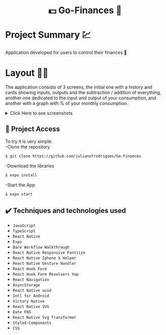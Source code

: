 <h1 align="center"> 💵 Go-Finances 💸 </h1>

# Project Summary 💹
 Application developed for users to control their finances 🤑

# Layout 🤳🏻
The application consists of 3 screens, the initial one with a history and cards showing inputs, outputs and the subtraction / addition of everything, another one dedicated to the input and output of your consumption, and another with a graph with % of your monthly consumption.

<details> <summary> Click Here to see screenshots </summary>
  <h2>Home</h2>
  
  <p align="center">
    ![Home](https://i.imgur.com/KDBvWV2.png)
  </p>
  
  <h2> Register </h2>

  <p align="center">
    ![Register](https://i.imgur.com/xh4nV7k.png) 
  </p>

  <h2> Graphic </h2>

  <p align="center">
    ![Graphic](https://i.imgur.com/W1KAQ8G.png) 
  </p>
    
</details>

## 📁 Project Access
To try it is very simple:<br>
-Clone the repository
```bash
$ git clone https://github.com/julianofrodrigues/Go-Finances
```
-Download the libraries
```bash
$ expo install
```
-Start the App
```bash
$ expo start
```

## ✔️ Techniques and technologies used

- ``JavaScript``
- ``TypeScript``
- ``React Native``
- ``Expo``
- ``Bare Workflow Walkthrough``
- ``React Native Responsive Fontsize``
- ``React Native Iphone X Helper``
- ``React Native Gesture Handler``
- ``React Hook Form``
- ``React Hook Form Resolvers Yup``
- ``React Navigation``
- ``AsyncStorage``
- ``React Native uuid``
- ``Intl for Android``
- ``Victory Native``
- ``React Native SVG``
- ``Date FNS``
- ``React Native Svg Transformer``
- ``Styled-Components``
- ``CSS``
